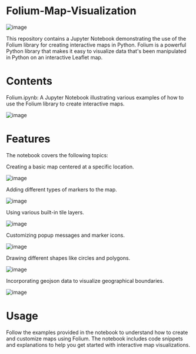 # Folium-Map-Visualization

![image](https://github.com/user-attachments/assets/68b49f82-f9d6-427b-914c-cfc6396cbf4f)

This repository contains a Jupyter Notebook demonstrating the use of the Folium library for creating interactive maps in Python. Folium is a powerful Python library that makes it easy to visualize data that's been manipulated in Python on an interactive Leaflet map.

# Contents

Folium.ipynb: A Jupyter Notebook illustrating various examples of how to use the Folium library to create interactive maps.

![image](https://github.com/user-attachments/assets/67270c7e-b384-4b26-a494-655411f0326f)

# Features

The notebook covers the following topics:

Creating a basic map centered at a specific location.

![image](https://github.com/user-attachments/assets/64682431-ee70-44b9-a847-36f6d709a68d)


Adding different types of markers to the map.

![image](https://github.com/user-attachments/assets/806933f6-99f0-4660-b41c-dba30ab51686)


Using various built-in tile layers.

![image](https://github.com/user-attachments/assets/7b451ea3-b625-429c-884e-635270e56da6)


Customizing popup messages and marker icons.

![image](https://github.com/user-attachments/assets/2d9ae1b5-1518-42de-a4a0-9f76d6c93778)


Drawing different shapes like circles and polygons.

![image](https://github.com/user-attachments/assets/9ad6d9cd-af01-4575-a6d3-c632d7ddff84)


Incorporating geojson data to visualize geographical boundaries.

![image](https://github.com/user-attachments/assets/53542edc-2623-46d0-ace2-33428e0e398d)

# Usage

Follow the examples provided in the notebook to understand how to create and customize maps using Folium. The notebook includes code snippets and explanations to help you get started with interactive map visualizations.

